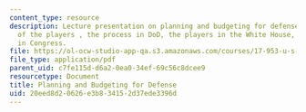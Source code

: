 ```yaml
---
content_type: resource
description: Lecture presentation on planning and budgeting for defense, an overview
  of the players , the process in DoD, the players in the White House, and the process
  in Congress.
file: https://ol-ocw-studio-app-qa.s3.amazonaws.com/courses/17-953-u-s-budgets-for-national-security-fall-2010/20eed8d20626e3b834152d37ede3396d_MIT17_953F10_Defense_Plan.pdf
file_type: application/pdf
parent_uid: c7fe115d-d6a2-0ea0-34ef-69c56c8dcee9
resourcetype: Document
title: Planning and Budgeting for Defense
uid: 20eed8d2-0626-e3b8-3415-2d37ede3396d
---
```

